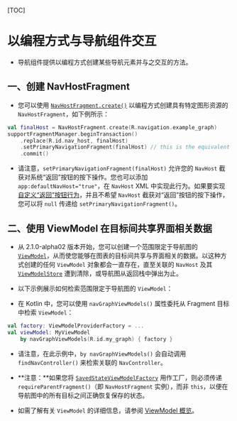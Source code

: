 [TOC]

# 以编程方式与导航组件交互

* 导航组件提供以编程方式创建某些导航元素并与之交互的方法。

## 一、创建 NavHostFragment

* 您可以使用 [`NavHostFragment.create()`](https://developer.android.google.cn/reference/androidx/navigation/fragment/NavHostFragment#create) 以编程方式创建具有特定图形资源的 `NavHostFragment`，如下例所示：

```kotlin
val finalHost = NavHostFragment.create(R.navigation.example_graph)
supportFragmentManager.beginTransaction()
    .replace(R.id.nav_host, finalHost)
    .setPrimaryNavigationFragment(finalHost) // this is the equivalent to app:defaultNavHost="true"
    .commit()
```

* 请注意，`setPrimaryNavigationFragment(finalHost)` 允许您的 `NavHost` 截获对系统“返回”按钮的按下操作。您也可以添加 `app:defaultNavHost="true"`，在 `NavHost` XML 中实现此行为。如果要实现[自定义“返回”按钮行为](https://developer.android.google.cn/topic/libraries/architecture/navigation/navigation-custom-back)，并且不希望 `NavHost` 截获对“返回”按钮的按下操作，您可以将 `null` 传递给 `setPrimaryNavigationFragment()`。

## 二、使用 ViewModel 在目标间共享界面相关数据

* 从 2.1.0-alpha02 版本开始，您可以创建一个范围限定于导航图的 [`ViewModel`](https://developer.android.google.cn/reference/androidx/lifecycle/ViewModel)，从而使您能够在图表的目标间共享与界面相关的数据。以这种方式创建的任何 `ViewModel` 对象都会一直存在，直至关联的 `NavHost` 及其 [`ViewModelStore`](https://developer.android.google.cn/reference/androidx/lifecycle/ViewModelStore) 遭到清除，或导航图从返回栈中弹出为止。

* 以下示例展示如何检索范围限定于导航图的 `ViewModel`：

* 在 Kotlin 中，您可以使用 `navGraphViewModels()` 属性委托从 Fragment 目标中检索 `ViewModel`：

```kotlin
val factory: ViewModelProviderFactory = ...
val viewModel: MyViewModel
    by navGraphViewModels(R.id.my_graph) { factory }
```

* 请注意，在此示例中，`by navGraphViewModels()` 会自动调用 `findNavController()` 来检索关联的 `NavController`。

* **注意：**如果您将 [`SavedStateViewModelFactory`](https://developer.android.google.cn/reference/androidx/lifecycle/SavedStateViewModelFactory) 用作工厂，则必须传递 `requireParentFragment()`（即 `NavHostFragment` 实例），而非 `this`，以便在导航图中的所有目标之间正确恢复保存的状态。

* 如需了解有关 `ViewModel` 的详细信息，请参阅 [ViewModel 概览](https://developer.android.google.cn/topic/libraries/architecture/viewmodel)。